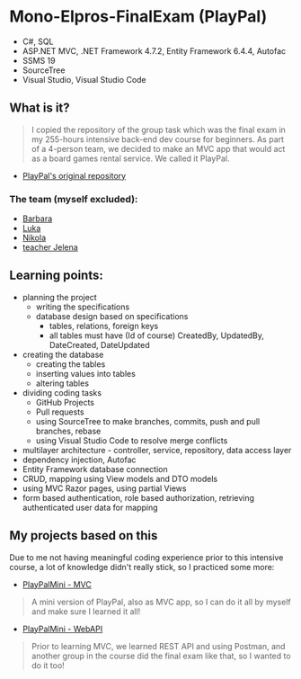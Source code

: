 # Mono-Elpros-FinalExam (PlayPal)
- C#, SQL
- ASP.NET MVC, .NET Framework 4.7.2, Entity Framework 6.4.4, Autofac
- SSMS 19
- SourceTree
- Visual Studio, Visual Studio Code

## What is it?
> I copied the repository of the group task which was the final exam in my 255-hours intensive back-end dev course for beginners. As part of a 4-person team, we decided to make an MVC app that would act as a board games rental service. We called it PlayPal.
- [PlayPal's original repository](https://github.com/jelenatufekovic/Elpros-grupa1/tree/develop)

### The team (myself excluded):
- [Barbara](https://github.com/BarbaraFriscic)
- [Luka](https://github.com/TalikTom)
- [Nikola](https://github.com/AntovskiN)
- [teacher Jelena](https://github.com/jelenatufekovic)

## Learning points:
- planning the project
  - writing the specifications
  - database design based on specifications
    - tables, relations, foreign keys
    - all tables must have (Id of course) CreatedBy, UpdatedBy, DateCreated, DateUpdated
- creating the database
  - creating the tables
  - inserting values into tables
  - altering tables
- dividing coding tasks
  - GitHub Projects
  - Pull requests
  - using SourceTree to make branches, commits, push and pull branches, rebase
  - using Visual Studio Code to resolve merge conflicts
- multilayer architecture - controller, service, repository, data access layer
- dependency injection, Autofac
- Entity Framework database connection
- CRUD, mapping using View models and DTO models
- using MVC Razor pages, using partial Views
- form based authentication, role based authorization, retrieving authenticated user data for mapping

## My projects based on this
Due to me not having meaningful coding experience prior to this intensive course, a lot of knowledge didn't really stick, so I practiced some more:

- [PlayPalMini - MVC](https://github.com/kovac031/PlayPalMini-MVC)
> A mini version of PlayPal, also as MVC app, so I can do it all by myself and make sure I learned it all!

- [PlayPalMini - WebAPI](https://github.com/kovac031/PlayPalMini-WebAPI)
> Prior to learning MVC, we learned REST API and using Postman, and another group in the course did the final exam like that, so I wanted to do it too!
